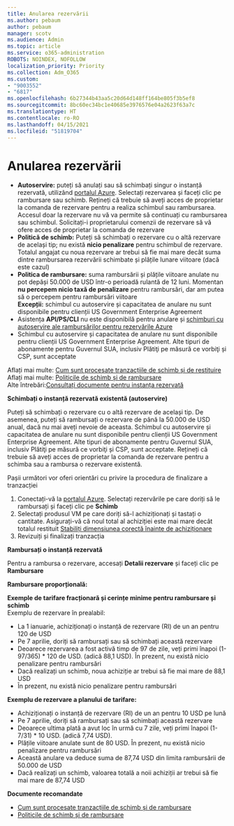 ```yaml
---
title: Anularea rezervării
ms.author: pebaum
author: pebaum
manager: scotv
ms.audience: Admin
ms.topic: article
ms.service: o365-administration
ROBOTS: NOINDEX, NOFOLLOW
localization_priority: Priority
ms.collection: Adm_O365
ms.custom:
- "9003552"
- "6817"
ms.openlocfilehash: 6b27344b43aa5c20d64d148ff164be805f3b5ef8
ms.sourcegitcommit: 8bc60ec34bc1e40685e3976576e04a2623f63a7c
ms.translationtype: HT
ms.contentlocale: ro-RO
ms.lasthandoff: 04/15/2021
ms.locfileid: "51819704"
---
```

# <a name="cancelling-reservation"></a>Anularea rezervării

- **Autoservire:** puteți să anulați sau să schimbați singur o instanță rezervată, utilizând [portalul Azure](https://portal.azure.com/#blade/Microsoft_Azure_Reservations/ReservationsBrowseBlade). Selectați rezervarea și faceți clic pe rambursare sau schimb. Rețineți că trebuie să aveți acces de proprietar la comanda de rezervare pentru a realiza schimbul sau rambursarea. Accesul doar la rezervare nu vă va permite să continuați cu rambursarea sau schimbul. Solicitați-i proprietarului comenzii de rezervare să vă ofere acces de proprietar la comanda de rezervare
- **Politică de schimb:** Puteți să schimbați o rezervare cu o altă rezervare de același tip; nu există **nicio penalizare** pentru schimbul de rezervare. Totalul angajat cu noua rezervare ar trebui să fie mai mare decât suma dintre rambursarea rezervării schimbate și plățile lunare viitoare (dacă este cazul)
- **Politica de rambursare:** suma rambursării și plățile viitoare anulate nu pot depăși 50.000 de USD într-o perioadă rulantă de 12 luni. Momentan **nu percepem nicio taxă de penalizare** pentru rambursări, dar am putea să o percepem pentru rambursări viitoare  
    **Excepții:** schimbul cu autoservire și capacitatea de anulare nu sunt disponibile pentru clienții US Government Enterprise Agreement
- Asistența **API/PS/CLI** nu este disponibilă pentru anulare și [schimburi cu autoservire ale rambursărilor pentru rezervările Azure](https://docs.microsoft.com/azure/cost-management-billing/reservations/exchange-and-refund-azure-reservations?WT.mc_id=Portal-Microsoft_Azure_Support)
- Schimbul cu autoservire și capacitatea de anulare nu sunt disponibile pentru clienții US Government Enterprise Agreement. Alte tipuri de abonamente pentru Guvernul SUA, inclusiv Plătiţi pe măsură ce vorbiţi și CSP, sunt acceptate

Aflați mai multe: [Cum sunt procesate tranzacțiile de schimb și de restituire](https://docs.microsoft.com/azure/billing/billing-azure-reservations-self-service-exchange-and-refund?WT.mc_id=Portal-Microsoft_Azure_Support#how-return-and-exchange-transactions-are-processed)  
Aflați mai multe: [Politicile de schimb și de rambursare](https://docs.microsoft.com/azure/billing/billing-azure-reservations-self-service-exchange-and-refund?WT.mc_id=Portal-Microsoft_Azure_Support#exchange-policies)  
Alte întrebări:[Consultați documente pentru instanța rezervată](https://docs.microsoft.com/azure/billing/billing-save-compute-costs-reservations?WT.mc_id=Portal-Microsoft_Azure_Support)

**Schimbați o instanță rezervată existentă (autoservire)**

Puteți să schimbați o rezervare cu o altă rezervare de același tip. De asemenea, puteți să rambursați o rezervare de până la 50.000 de USD anual, dacă nu mai aveți nevoie de aceasta. Schimbul cu autoservire și capacitatea de anulare nu sunt disponibile pentru clienții US Government Enterprise Agreement. Alte tipuri de abonamente pentru Guvernul SUA, inclusiv Plătiţi pe măsură ce vorbiţi și CSP, sunt acceptate. Rețineți că trebuie să aveți acces de proprietar la comanda de rezervare pentru a schimba sau a rambursa o rezervare existentă.

Pașii următori vor oferi orientări cu privire la procedura de finalizare a tranzacției

1. Conectați-vă la [portalul Azure](https://portal.azure.com/#blade/Microsoft_Azure_Reservations/ReservationsBrowseBlade). Selectați rezervările pe care doriți să le rambursați și faceți clic pe **Schimb**
2. Selectați produsul VM pe care doriți să-l achiziționați și tastați o cantitate. Asigurați-vă că noul total al achiziției este mai mare decât totalul restituit [Stabiliți dimensiunea corectă înainte de achiziționare](https://docs.microsoft.com/azure/virtual-machines/windows/prepay-reserved-vm-instances?WT.mc_id=Portal-Microsoft_Azure_Support#determine-the-right-vm-size-before-you-buy)
3. Revizuiți și finalizați tranzacția

**Rambursați o instanță rezervată**

Pentru a rambursa o rezervare, accesați **Detalii rezervare** și faceți clic pe **Rambursare**

**Rambursare proporțională:**

**Exemple de tarifare fracționară și cerințe minime pentru rambursare și schimb**  
Exemplu de rezervare în prealabil:

- La 1 ianuarie, achiziționați o instanță de rezervare (RI) de un an pentru 120 de USD
- Pe 7 aprilie, doriți să rambursați sau să schimbați această rezervare
- Deoarece rezervarea a fost activă timp de 97 de zile, veți primi înapoi (1-97/365) * 120 de USD. (adică 88,1 USD). În prezent, nu există nicio penalizare pentru rambursări
- Dacă realizați un schimb, noua achiziție ar trebui să fie mai mare de 88,1 USD
- În prezent, nu există nicio penalizare pentru rambursări

**Exemplu de rezervare a planului de tarifare:**

- Achiziționați o instanță de rezervare (RI) de un an pentru 10 USD pe lună
- Pe 7 aprilie, doriți să rambursați sau să schimbați această rezervare
- Deoarece ultima plată a avut loc în urmă cu 7 zile, veți primi înapoi (1-7/31) * 10 USD. (adică 7,74 USD).
- Plățile viitoare anulate sunt de 80 USD. În prezent, nu există nicio penalizare pentru rambursări
- Această anulare va deduce suma de 87,74 USD din limita rambursării de 50.000 de USD
- Dacă realizați un schimb, valoarea totală a noii achiziții ar trebui să fie mai mare de 87,74 USD

**Documente recomandate**

- [Cum sunt procesate tranzacțiile de schimb și de rambursare](https://docs.microsoft.com/azure/billing/billing-azure-reservations-self-service-exchange-and-refund?WT.mc_id=Portal-Microsoft_Azure_Support#how-return-and-exchange-transactions-are-processed)
- [Politicile de schimb și de rambursare](https://docs.microsoft.com/azure/billing/billing-azure-reservations-self-service-exchange-and-refund?WT.mc_id=Portal-Microsoft_Azure_Support#exchange-policies)